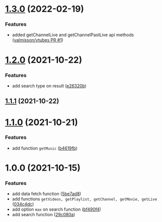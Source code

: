 # [1.3.0](https://github.com/OnlineDigital/ytubes/compare/v1.2.0...v1.3.0) (2022-02-19)

### Features

* added getChannelLive and getChannelPastLive api methods ([valmisson/ytubes PR #1](https://github.com/valmisson/ytubes/pull/1))



# [1.2.0](https://github.com/valmisson/ytubes/compare/v1.1.1...v1.2.0) (2021-10-22)


### Features

* add search type on result ([e26320b](https://github.com/valmisson/ytubes/commit/e26320b3bd1035ac77f2d0543a2ba972c718bccb))



## [1.1.1](https://github.com/valmisson/ytubes/compare/v1.1.0...v1.1.1) (2021-10-22)



# [1.1.0](https://github.com/valmisson/ytubes/compare/v1.0.0...v1.1.0) (2021-10-21)


### Features

* add function `getMusic` ([b4619fb](https://github.com/valmisson/ytubes/commit/b4619fb306581b2fccb39c31af8d71aaa99bb49d))



# 1.0.0 (2021-10-15)


### Features

* add data fetch function ([5be7ad8](https://github.com/valmisson/ytubes/commit/5be7ad86e04fb0804db8fc902d604a29ad92b28e))
* add functions `getVideos, getPlaylist, getChannel, getMovie, getLive` ([034c4dc](https://github.com/valmisson/ytubes/commit/034c4dca57279cbdf4490589bcaa96f958c070e4))
* add option `max` on search function ([bf490f4](https://github.com/valmisson/ytubes/commit/bf490f4673ae44e3381da96a20fd4d60bea1391a))
* add search function ([29c080a](https://github.com/valmisson/ytubes/commit/29c080ad195c7bbb254d7efc990318d1fda81e74))



